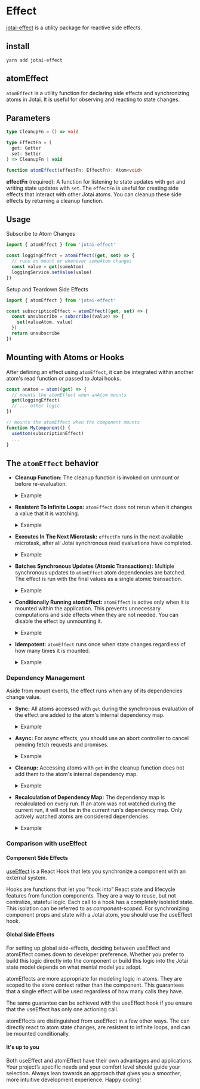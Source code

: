 #  Effect

[jotai-effect](https://github.com/jotaijs/jotai-effect) is a utility package for reactive side effects.

## install

```
yarn add jotai-effect
```

## atomEffect

`atomEffect` is a utility function for declaring side effects and synchronizing atoms in Jotai. It is useful for observing and reacting to state changes.

## Parameters

```ts
type CleanupFn = () => void

type EffectFn = (
  get: Getter
  set: Setter
) => CleanupFn | void

function atomEffect(effectFn: EffectFn): Atom<void>
```

**effectFn** (required): A function for listening to state updates with `get` and writing state updates with `set`. The `effectFn` is useful for creating side effects that interact with other Jotai atoms. You can cleanup these side effects by returning a cleanup function.

## Usage

Subscribe to Atom Changes

```js
import { atomEffect } from 'jotai-effect'

const loggingEffect = atomEffect((get, set) => {
  // runs on mount or whenever someAtom changes
  const value = get(someAtom)
  loggingService.setValue(value)
})
```

Setup and Teardown Side Effects

```js
import { atomEffect } from 'jotai-effect'

const subscriptionEffect = atomEffect((get, set) => {
  const unsubscribe = subscribe((value) => {
    set(valueAtom, value)
  })
  return unsubscribe
})
```

## Mounting with Atoms or Hooks

After defining an effect using `atomEffect`, it can be integrated within another atom's read function or passed to Jotai hooks.

```js
const anAtom = atom((get) => {
  // mounts the atomEffect when anAtom mounts
  get(loggingEffect)
  // ... other logic
})

// mounts the atomEffect when the component mounts
function MyComponent() {
  useAtom(subscriptionEffect)
  ...
}
```

<CodeSandbox id="tg9xsf" />

## The `atomEffect` behavior

- **Cleanup Function:**
  The cleanup function is invoked on unmount or before re-evaluation.

  <!-- prettier-ignore -->
  <details style="cursor: pointer; user-select: none;">
    <summary>Example</summary>

  ```js
  atomEffect((get, set) => {
    const intervalId = setInterval(() => set(clockAtom, Date.now()))
    return () => clearInterval(intervalId)
  })
  ```

  </details>

- **Resistent To Infinite Loops:**
  `atomEffect` does not rerun when it changes a value that it is watching.

  <!-- prettier-ignore -->
  <details style="cursor: pointer; user-select: none;">
    <summary>Example</summary>

  ```js
  const countAtom = atom(0)
  atomEffect((get, set) => {
    // this will not infinite loop
    get(countAtom) // after mount, count will be 1
    set(countAtom, increment)
  })
  ```

  </details>

- **Executes In The Next Microtask:**
  `effectFn` runs in the next available microtask, after all Jotai synchronous read evaluations have completed.

  <!-- prettier-ignore -->
  <details style="cursor: pointer; user-select: none;">
    <summary>Example</summary>

  ```js
  const countAtom = atom(0)
  const logAtom = atom([])
  const logCounts = atomEffect((get, set) => {
    set(logAtom, (curr) => [...curr, get(countAtom)])
  })
  const setCountAndReadLog = atom(null, async (get, set) => {
    get(logAtom) // [0]
    set(countAtom, increment) // effect runs in next microtask
    get(logAtom) // [0]
    await Promise.resolve().then()
    get(logAtom) // [0, 1]
  })
  store.set(setCountAndReadLog)
  ```

  </details>

- **Batches Synchronous Updates (Atomic Transactions):**
  Multiple synchronous updates to `atomEffect` atom dependencies are batched. The effect is run with the final values as a single atomic transaction.

  <!-- prettier-ignore -->
  <details style="cursor: pointer; user-select: none;">
    <summary>Example</summary>

  ```js
  const enabledAtom = atom(false)
  const countAtom = atom(0)
  const updateLettersAndNumbers = atom(null, (get, set) => {
    set(enabledAtom, (value) => !value)
    set(countAtom, (value) => value + 1)
  })
  const combos = atom([])
  const combosEffect = atomEffect((get, set) => {
    set(combos, (arr) => [...arr, [get(enabledAtom), get(countAtom)]])
  })
  store.set(updateLettersAndNumbers)
  store.get(combos) // [[false, 0], [true, 1]]
  ```

  </details>

- **Conditionally Running atomEffect:**
  `atomEffect` is active only when it is mounted within the application. This prevents unnecessary computations and side effects when they are not needed. You can disable the effect by unmounting it.

  <!-- prettier-ignore -->
  <details style="cursor: pointer; user-select: none;">
    <summary>Example</summary>

  ```js
  atom((get) => {
    if (get(isEnabledAtom)) {
      get(effectAtom)
    }
  })
  ```

  </details>

- **Idempotent:**
  `atomEffect` runs once when state changes regardless of how many times it is mounted.

  <!-- prettier-ignore -->
  <details style="cursor: pointer; user-select: none;">
    <summary>Example</summary>

  ```js
  let i = 0
  const effectAtom = atomEffect(() => {
    get(countAtom)
    i++
  })
  const mountTwice = atom(() => {
    get(effectAtom)
    get(effectAtom)
  })
  store.set(countAtom, increment)
  Promise.resolve.then(() => {
    console.log(i) // 1
  })
  ```

  </details>

### Dependency Management

Aside from mount events, the effect runs when any of its dependencies change value.

- **Sync:**
  All atoms accessed with `get` during the synchronous evaluation of the effect are added to the atom's internal dependency map.

  <!-- prettier-ignore -->
  <details style="cursor: pointer; user-select: none;">
    <summary>Example</summary>

  ```js
  atomEffect((get, set) => {
    // updates whenever `anAtom` changes value but not when `anotherAtom` changes value
    get(anAtom)
    setTimeout(() => {
      get(anotherAtom)
    }, 5000)
  })
  ```

  </details>

- **Async:**
  For async effects, you should use an abort controller to cancel pending fetch requests and promises.

  <!-- prettier-ignore -->
  <details style="cursor: pointer; user-select: none;">
    <summary>Example</summary>

  ```js
  atomEffect((get, set) => {
    const count = get(countAtom) // countAtom is an atom dependency
    const promise = new AbortablePromise((resolve, reject, signal) => {
      signal.onabort = () => {
        // async cleanup logic here
      }
      get(dataAtom); // dataAtom is not an atom dependency
      // Your async logic here
    })
    return () => {
      promise.abort()
    }
  })
  ```

  </details>

- **Cleanup:**
  Accessing atoms with `get` in the cleanup function does not add them to the atom's internal dependency map.

  <!-- prettier-ignore -->
  <details style="cursor: pointer; user-select: none;">
    <summary>Example</summary>

  ```js
  atomEffect((get, set) => {
    // runs once on atom mount
    // does not update when `idAtom` changes
    const unsubscribe = subscribe((value) => {
      const id = get(idAtom)
      set(valueAtom, { id value })
    })
    return () => {
      unsubscribe(get(idAtom))
    }
  })
  ```

  </details>

- **Recalculation of Dependency Map:**
  The dependency map is recalculated on every run. If an atom was not watched during the current run, it will not be in the current run's dependency map. Only actively watched atoms are considered dependencies.

  <!-- prettier-ignore -->
  <details style="cursor: pointer; user-select: none;">
    <summary>Example</summary>

  ```js
  const isEnabledAtom = atom(true)

  atomEffect((get, set) => {
    // if `isEnabledAtom` is true, runs when `isEnabledAtom` or `anAtom` changes value
    // otherwise runs when `isEnabledAtom` or `anotherAtom` changes value
    if (get(isEnabledAtom)) {
      const aValue = get(anAtom)
    } else {
      const anotherValue = get(anotherAtom)
    }
  })
  ```

  </details>

### Comparison with useEffect

#### Component Side Effects

[useEffect](https://react.dev/reference/react/useEffect) is a React Hook that lets you synchronize a component with an external system.

Hooks are functions that let you “hook into” React state and lifecycle features from function components.
They are a way to reuse, but not centralize, stateful logic.
Each call to a hook has a completely isolated state.
This isolation can be referred to as _component-scoped_.
For synchronizing component props and state with a Jotai atom, you should use the useEffect hook.

#### Global Side Effects

For setting up global side-effects, deciding between useEffect and atomEffect comes down to developer preference.
Whether you prefer to build this logic directly into the component or build this logic into the Jotai state model depends on what mental model you adopt.

atomEffects are more appropriate for modeling logic in atoms.
They are scoped to the store context rather than the component.
This guarantees that a single effect will be used regardless of how many calls they have.

The same guarantee can be achieved with the useEffect hook if you ensure that the useEffect has only one actioning call.

atomEffects are distinguished from useEffect in a few other ways. The can directly react to atom state changes, are resistent to infinite loops, and can be mounted conditionally.

#### It's up to you

Both useEffect and atomEffect have their own advantages and applications. Your project’s specific needs and your comfort level should guide your selection.
Always lean towards an approach that gives you a smoother, more intuitive development experience. Happy coding!
